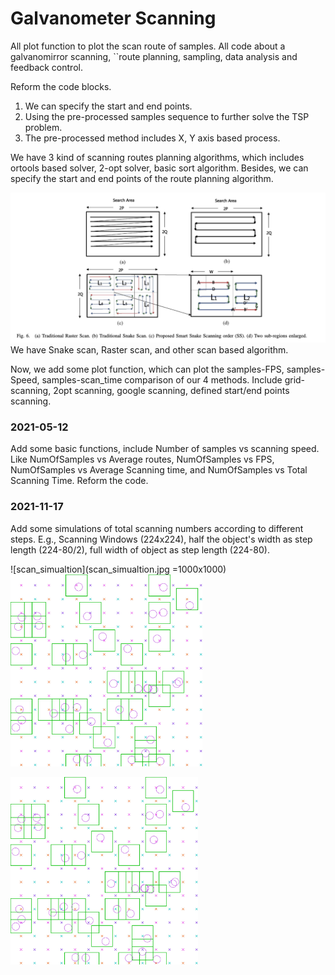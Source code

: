 # Galvanometer Scanning
All plot function to plot the scan route of samples.
All code about a galvanomirror scanning, ``route planning, sampling, data analysis and feedback control.

Reform the code blocks. 
1. We can specify the start and end points. 
2. Using the pre-processed samples sequence to further solve the TSP problem.
3. The pre-processed method includes X, Y axis based process.

We have 3 kind of scanning routes planning algorithms,
which includes ortools based solver, 2-opt solver, basic sort algorithm.
Besides, we can specify the start and end points of the route planning algorithm.

![scan mode](scan_mode.png)
We have Snake scan, Raster scan, and other scan based algorithm.

Now, we add some plot function, which can plot the samples-FPS, samples-Speed, samples-scan_time comparison of our 4 
methods. Include grid-scanning, 2opt scanning, google scanning, defined start/end points scanning.

### 2021-05-12
Add some basic functions, include Number of samples vs scanning speed.
Like NumOfSamples vs Average routes, NumOfSamples vs FPS, NumOfSamples vs Average Scanning time, 
and NumOfSamples vs Total Scanning Time.
Reform the code.

### 2021-11-17
Add some simulations of total scanning numbers according to different steps.
E.g., Scanning Windows (224x224), half the object's width as step length (224-80/2), full width of object as step length (224-80).

![scan_simualtion](scan_simualtion.jpg =1000x1000)
<img src="./scan_simualtion.jpg" alt="scan_simualtion" style="zoom:30%;" />

<img src="./scan_simualtion.jpg" alt="scan_simualtion" width = "300" height = "300" />
